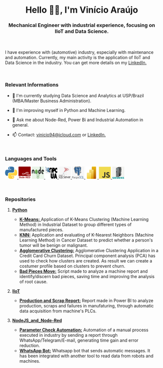 ﻿<h1 align="center">Hello 👋🏻, I'm Vinício Araújo</h1>
<h3 align="center">Mechanical Engineer with industrial experience, focusing on IIoT and Data Science. </h3>

<br /><br />
I have experience with (automotive) industry, especially with maintenance and automation. 
Currently, my main activity is the application of IIoT and Data Science in the industry.
You can get more details on my <a href="https://www.linkedin.com/in/vinicio-araujo/" target="blank">LinkedIn.</a>


<br />
<h3 align="left">Relevant Informations</h3>
        
- 📔 I'm currently studying Data Science and Analytics at USP/Brazil (MBA/Master Business Administration).

- 🌱 I'm improving myself in Python and Machine Learning.

- 📂 Ask me about Node-Red, Power Bi and Industrial Automation in general.

- 📫 Contact: vinicio94@icloud.com or <a href="https://www.linkedin.com/in/vinicio-araujo/" target="blank">LinkedIn.</a>
<br />
<h3 align="left">Languages and Tools</h3>
<p align="left">
<a href="https://www.python.org/" target="_blank" rel="noreferrer"> <img src="./imgs/python.svg" alt="Python" width="40" height="40"/> </a>    <a href="https://nodered.org/" target="_blank" rel="noreferrer"> <img src="./imgs/nodered.png" alt="Node-Red" width="40" height="40"/></a>  <a href="https://nodejs.org/en/" target="_blank" rel="noreferrer"> <img src="./imgs/nodejs.png" alt="NodeJS" width="40" height="40"/> </a><a href="https://opcfoundation.org/" target="_blank" rel="noreferrer"> <img src="./imgs/opcua.png" alt="OPC" width="40" height="40"/> </a> <a href="https://www.microsoft.com/en-us/sql-server/sql-server-downloads" target="_blank" rel="noreferrer"> <img src="./imgs/sqlserver.png" alt="SQL Server" width="40" height="40"/> </a>  <a href="https://www.postgresql.org/" target="_blank" rel="noreferrer"> <img src="./imgs/postgresql.png" alt="PostgreSQL" width="40" height="40"/> </a>   <a href="https://powerbi.microsoft.com/en-us/" target="_blank" rel="noreferrer"> <img src="./imgs/powerbi.svg" alt="Power BI" width="40" height="40"/> </a>  <a href="https://developer.mozilla.org/pt-BR/docs/Web/JavaScript" target="_blank" rel="noreferrer"> <img src="./imgs/js.svg" alt="JS" width="40" height="40"/> </a>  <a href="https://www.siemens.com/global/en.html" target="_blank" rel="noreferrer"> <img src="./imgs/s7plc.png" alt="S7" width="40" height="40"/> </a>  
  </p>
<br />
<h3 align="left">Repositories</h3>





<a href="xxx" target="_blank" rel="noreferrer">




1. <a href="https://github.com/VinicioAM/Python" target="_blank" rel="noreferrer">**Python** </a>
    * <a href="https://github.com/VinicioAM/Python/tree/main/K-Means" target="_blank" rel="noreferrer"> **K-Means:** </a> Application of K-Means Clustering (Machine Learning Method) in Industrial Dataset to group different types of manufactured pieces.
    * <a href="https://github.com/VinicioAM/Python/tree/main/KNN" target="_blank" rel="noreferrer">**KNN:**</a> Application and evaluating of K-Nearest Neighbors (Machine Learning Method) in Cancer Dataset to predict whether a person's tumor will be benign or malignant.  
    * <a href="https://github.com/VinicioAM/Python/tree/main/PCA" target="_blank" rel="noreferrer">**Agglomerative Clustering:**</a> Agglomerative Clustering Application in a Credit Card Churn Dataset. Principal component analysis (PCA) has used to check how clusters are created. As result we can create a costumer profile based on clusters to prevent churn.      
    * <a href="https://github.com/VinicioAM/Python/tree/main/Bad%20Pieces%20Move" target="_blank" rel="noreferrer">**Bad Pieces Move:**</a> Script made to analyze a machine report and identify/discern bad pieces, saving time and improving the analysis of root cause.

2. <a href="https://github.com/VinicioAM/IIoT" target="_blank" rel="noreferrer">**IIoT**</a>
    * <a href="https://github.com/VinicioAM/IIoT/tree/main/Production_and_Scrap-Report" target="_blank" rel="noreferrer">**Production and Scrap Report:**</a>  Report made in Power BI to analyze production, scraps and failures in manufaturing, through automatic data acquisition from machine's PLCs.

3. <a href="https://github.com/VinicioAM/NodeJS_and_Node-Red" target="_blank" rel="noreferrer">**NodeJS_and_Node-Red**</a>
    * <a href="https://github.com/VinicioAM/NodeJS_and_Node-Red/tree/main/Parameter%20Check%20Automation" target="_blank" rel="noreferrer">**Parameter Check Automation:**</a> Automation of a manual process executed in industry by sending a report through WhatsApp/Telegram/E-mail, generating time gain and error reduction.
    * <a href="https://github.com/VinicioAM/NodeJS_and_Node-Red/tree/main/WhatsApp_Bot" target="_blank" rel="noreferrer">**WhatsApp Bot:**</a> Whatsapp bot that sends automatic messages. It has been integrated with another tool to read data from robots and machines.


  
<!--
### Hi there 👋

**VinicioAM/VinicioAM** is a ✨ _special_ ✨ repository because its `README.md` (this file) appears on your GitHub profile.

Here are some ideas to get you started:

- 🔭 I’m currently working on ...
- 🌱 I’m currently learning ...
- 👯 I’m looking to collaborate on ...
- 🤔 I’m looking for help with ...
- 💬 Ask me about ...
- 📫 How to reach me: ...
- 😄 Pronouns: ...
- ⚡ Fun fact: ...
<!--
-->
